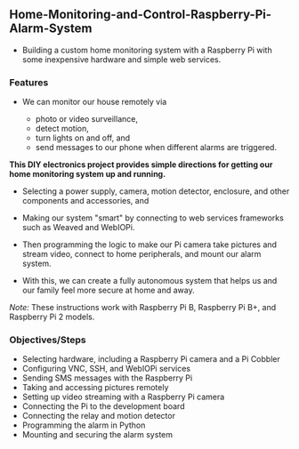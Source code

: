 ## Home-Monitoring-and-Control-Raspberry-Pi-Alarm-System

* Building a custom home monitoring system with a Raspberry Pi with some inexpensive hardware and simple web services.

### Features
* We can monitor our house remotely via 

     * photo or video surveillance, 
     * detect motion, 
     * turn lights on and off, and 
     * send messages to our phone when different alarms are triggered.

**This DIY electronics project provides simple directions for getting our home monitoring system up and running.** 

 - Selecting a power supply, camera, motion detector, enclosure, and other components and accessories, and 

 - Making our system "smart" by connecting to web services frameworks such as Weaved and WebIOPi. 
 
 - Then programming the logic to make our Pi camera take pictures and stream video, connect to home peripherals, and mount our alarm system. 
  
 - With this, we can create a fully autonomous system that helps us and our family feel more secure at home and away.


*Note:* These instructions work with Raspberry Pi B, Raspberry Pi B+, and Raspberry Pi 2 models.

### Objectives/Steps 

  - Selecting hardware, including a Raspberry Pi camera and a Pi Cobbler
  - Configuring VNC, SSH, and WebIOPi services
  - Sending SMS messages with the Raspberry Pi
  - Taking and accessing pictures remotely
  - Setting up video streaming with a Raspberry Pi camera
  - Connecting the Pi to the development board
  - Connecting the relay and motion detector
  - Programming the alarm in Python
  - Mounting and securing the alarm system



